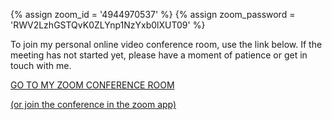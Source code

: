 {% assign zoom_id = '4944970537' %}
{% assign zoom_password = 'RWV2LzhGSTQvK0ZLYnp1NzYxb0lXUT09' %}

To join my personal online video conference room, use the link below. If the meeting has not started yet, please have a moment of patience or get in touch with me.

[GO TO MY ZOOM CONFERENCE ROOM](https://zoom.us/wc/{{zoom_id}}/join?pwd={{zoom_password}})

[(or join the conference in the zoom app)](https://zoom.us/j/{{zoom_id}}?pwd={{zoom_password}})